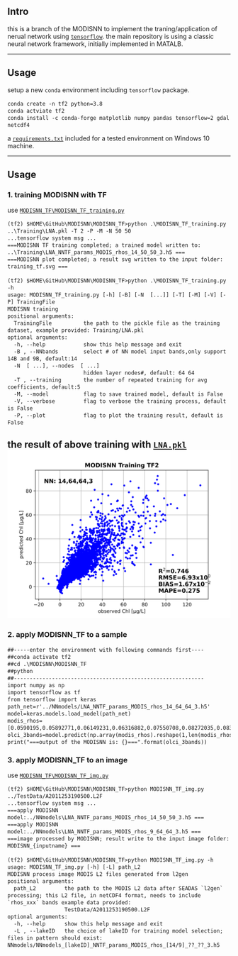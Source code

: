 ## Intro
this is a branch of the MODISNN to implement the traning/application of nerual network using [`tensorflow`](https://www.tensorflow.org/).
the main repository is using a classic neural network framework, initially implemented in MATALB.

---
## Usage
setup a new `conda` environment including `tensorflow` package.
```
conda create -n tf2 python=3.8
conda actviate tf2
conda install -c conda-forge matplotlib numpy pandas tensorflow=2 gdal netcdf4
```
a [`requirements.txt`](./requirements.txt) included for a tested environment on Windows 10 machine.

---
## Usage
### 1. training MODISNN with TF
use [`MODISNN_TF\MODISNN_TF_training.py`](./MODISNN_TF_training.py)
```
(tf2) $HOME\GitHub\MODISNN\MODISNN_TF>python .\MODISNN_TF_training.py ..\Training\LNA.pkl -T 2 -P -M -N 50 50
...tensorflow system msg ... 
===MODISNN TF training completed; a trained model written to: ..\Training\LNA_NNTF_params_MODIS_rhos_14_50_50_3.h5 ===
===MODISNN plot completed; a result svg written to the input folder: training_tf.svg ===

(tf2) $HOME\GitHub\MODISNN\MODISNN_TF>python .\MODISNN_TF_training.py -h
usage: MODISNN_TF_training.py [-h] [-B] [-N  [...]] [-T] [-M] [-V] [-P] TrainingFile
MODISNN training
positional arguments:
  TrainingFile          the path to the pickle file as the training dataset, example provided: Training/LNA.pkl
optional arguments:
  -h, --help            show this help message and exit
  -B , --NNbands        select # of NN model input bands,only support 14B and 9B, default:14
  -N  [ ...], --nodes  [ ...]
                        hidden layer nodes#, default: 64 64
  -T , --training       the number of repeated training for avg coefficients, default:5
  -M, --model           flag to save trained model, default is False
  -V, --verbose         flag to verbose the training process, default is False
  -P, --plot            flag to plot the training result, default is False
```
the result of above training with [`LNA.pkl`](../Training/LNA.pkl)
![MODISNN_TF_training](../Training/training_tf.svg "MODISNN_TF_training")
---
### 2. apply MODISNN_TF to a sample
```
##-----enter the environment with following commands first----
##conda activate tf2
##cd .\MODISNN\MODISNN_TF
##python
##------------------------------------------------------------
import numpy as np
import tensorflow as tf
from tensorflow import keras
path_net=r'../NNmodels/LNA_NNTF_params_MODIS_rhos_14_64_64_3.h5'
model=keras.models.load_model(path_net)
modis_rhos=[0.0590195,0.05892771,0.06149231,0.06316882,0.07550708,0.08272035,0.08356204,0.05829617,0.05118244,0.04796457,0.03092559,0.02482116,0.02422284,0.01461126]
olci_3bands=model.predict(np.array(modis_rhos).reshape(1,len(modis_rhos)))
print("===output of the MODISNN is: {}===".format(olci_3bands))
```

### 3. apply MODISNN_TF to an image
use [`MODISNN_TF\MODISNN_TF_img.py`](./MODISNN_TF_img.py)
```
(tf2) $HOME\GitHub\MODISNN\MODISNN_TF>python MODISNN_TF_img.py ../TestData/A2011253190500.L2F
...tensorflow system msg ...
===apply MODISNN model:../NNmodels\LNA_NNTF_params_MODIS_rhos_14_50_50_3.h5 ===
===apply MODISNN model:../NNmodels\LNA_NNTF_params_MODIS_rhos_9_64_64_3.h5 ===
===image processed by MODISNN; result write to the input image folder: MODISNN_{inputname} ===

(tf2) $HOME\GitHub\MODISNN\MODISNN_TF>python MODISNN_TF_img.py -h
usage: MODISNN_TF_img.py [-h] [-L] path_L2
MODISNN process image MODIS L2 files generated from l2gen
positional arguments:
  path_L2         the path to the MODIS L2 data after SEADAS `l2gen` processing; this L2 file, in netCDF4 format, needs to include `rhos_xxx` bands example data provided:
                  TestData/A2011253190500.L2F
optional arguments:
  -h, --help      show this help message and exit
  -L , --lakeID   the choice of lakeID for training model selection; files in pattern should exist: NNmodels/NNmodels_[lakeID]_NNTF_params_MODIS_rhos_[14/9]_??_??_3.h5
```